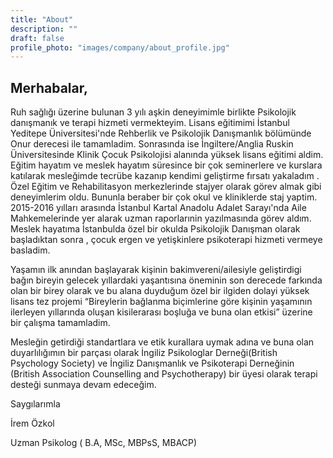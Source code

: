```yaml
---
title: "About"
description: ""
draft: false
profile_photo: "images/company/about_profile.jpg"
---
```


## Merhabalar,


Ruh sağlığı üzerine bulunan 3 yılı aşkin deneyimimle birlikte Psikolojik danışmanık ve terapi hizmeti vermekteyim. Lisans eğitimimi İstanbul Yeditepe Üniversitesi'nde Rehberlik ve Psikolojik Danışmanlık bölümünde Onur derecesi ile tamamladim. Sonrasında ise İngiltere/Anglia Ruskin Üniversitesinde Klinik Çocuk Psikolojisi alanında yüksek lisans eğitimi aldim. Eğitim hayatım ve meslek hayatım süresince bir çok seminerlere ve kurslara katılarak mesleğimde tecrübe kazanıp kendimi geliştirme fırsatı yakaladım . Özel Eğitim ve Rehabilitasyon merkezlerinde stajyer olarak görev almak gibi deneyimlerim oldu. Bununla beraber bir çok okul ve kliniklerde staj yaptim. 2015-2016 yılları arasında İstanbul Kartal Anadolu Adalet Sarayı'nda Aile Mahkemelerinde yer alarak uzman raporlarınin yazılmasında görev aldım. Meslek hayatıma İstanbulda özel bir okulda Psikolojik Danışman olarak başladıktan sonra , çocuk ergen ve yetişkinlere psikoterapi hizmeti vermeye basladim. 

Yaşamın ilk anından başlayarak kişinin bakimvereni/ailesiyle geliştirdigi bağın bireyin gelecek yıllardaki yaşantısına öneminin son derecede farkında olan bir birey olarak ve bu alana duyduğum özel bir ilgiden dolayi yüksek lisans tez projemi “Bireylerin bağlanma biçimlerine göre kişinin yaşamının ilerleyen yıllarında oluşan kisilerarası boşluğa ve buna olan etkisi” üzerine bir çalışma tamamladim.

Mesleğin getirdiği standartlara ve etik kurallara uymak adına ve buna olan duyarlılığımın bir parçası olarak İngiliz Psikologlar Derneği(British Psychology Society) ve İngiliz Danışmanlık ve Psikoterapi Derneğinin (British Association Counselling and Psychotherapy) bir üyesi olarak terapi desteği sunmaya devam edeceğim.

Saygılarımla

İrem Özkol

Uzman Psikolog ( B.A, MSc, MBPsS, MBACP)
